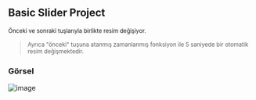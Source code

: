 ## Basic Slider Project

<sub> </sub>

<sub> Önceki ve sonraki tuşlarıyla birlikte resim değişiyor. </sub>

> <sub> Ayrıca "önceki" tuşuna atanmış zamanlanmış fonksiyon ile 5 saniyede bir otomatik resim değişmektedir. </sub>

### Görsel

![image](https://user-images.githubusercontent.com/103066696/230735735-776c9120-e2b8-4dbc-91bf-8ed737f96b6e.png)

